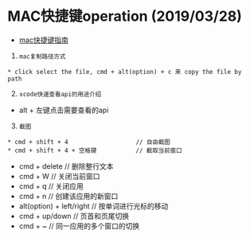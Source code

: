 # MAC快捷键operation (2019/03/28)

* [mac快捷键指南](https://support.apple.com/zh-cn/HT201236) 

1. `mac复制路径方式`
```
* click select the file, cmd + alt(option) + c 来 copy the file by path
```
2. `xcode快速查看api的用途介绍`
* alt + 左键点击需要查看的api
3. `截图`
```
* cmd + shift + 4                   // 自由截图
* cmd + shift + 4 + 空格键           // 截取当前窗口
```
* cmd + delete                      // 删除整行文本
* cmd + W                           // 关闭当前窗口
* cmd + q                           // 关闭应用
* cmd + n                           // 创建该应用的新窗口
* alt(option) + left/right          // 按单词进行光标的移动
* cmd + up/down                     // 页首和页尾切换
* cmd + ~                           // 同一应用的多个窗口的切换
